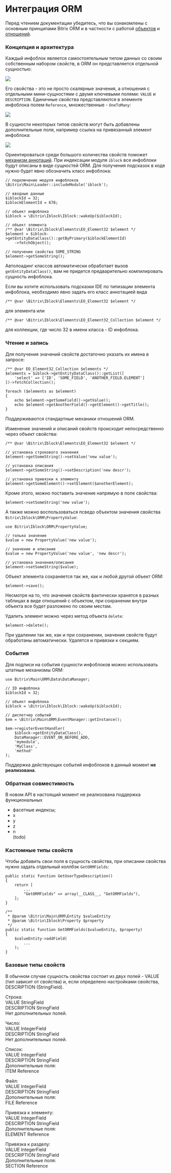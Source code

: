 # Интеграция ORM

Перед чтением документации убедитесь, что вы ознакомлены с основным принципами Bitrix ORM и в частности с работой [объектов](70_objects.md) и [отношений](80_relations_new.md).

### Концепция и архитектура

Каждый инфоблок является самостоятельным типом данных со своим собственным набором свойств, в ORM он представляется отдельной сущностью:

![](img/iblock_entity.png)

Его свойства - это не просто скалярные значения, а отношения с отдельными мини-сущностями с двумя ключевыми полями: `VALUE` и `DESCRIPTION`. Единичные свойства представляются в элементе инфоблока полем `Reference`, множественные - `OneToMany`:

![](img/iblock_property.png)

В сущности некоторых типов свойств могут быть добавлены дополнительные поля, например ссылка на привязанный элемент инфоблока:

![](img/iblock_property_element.png)

Ориентироваться среди большого количества свойств поможет [механизм аннотаций](90_annotate.md). При индексации модуля `iblock` все инфоблоки будут описаны в виде сущностей ORM. Для получения подсказок в коде нужно будет явно обозначить класс инфоблока:

    // подключение модуля инфоблоков
    \Bitrix\Main\Loader::includeModule('iblock');

    // вводные данные
    $iblockId = 32;
    $iblockElementId = 678;

    // объект инфоблока
    $iblock = \Bitrix\Iblock\Iblock::wakeUp($iblockId);

    // объект элемента
    /** @var \Bitrix\Iblock\Elements\EO_Element32 $element */
    $element = $iblock->getEntityDataClass()::getByPrimary($iblockElementId)
        ->fetchObject();
    
    // получение свойства SOME_STRING
	$element->getSomeString();

Автолоадинг классов автоматически обработает вызов `getEntityDataClass()`, вам не придется предварительно компилировать сущность инфоблока.

Если вы хотите использовать подсказки IDE по типизации элемента инфоблока, необходимо явно задать его класс аннотацией вида

    /** @var \Bitrix\Iblock\Elements\EO_Element32 $element */
    
для элемента или 
 
    /** @var \Bitrix\Iblock\Elements\EO_Element32_Collection $element */

для коллекции, где число 32 в имени класса - ID инфоблока.  

### Чтение и запись 

Для получения значений свойств достаточно указать их имена в запросе:

    /** @var EO_Element32_Collection $elements */
    $elements = $iblock->getEntityDataClass()::getList([
        'select' => ['ID', 'SOME_FIELD', 'ANOTHER_FIELD.ELEMENT']
    ])->fetchCollection();

    foreach ($elements as $element)
    {
        echo $element->getSomeField()->getValue();
        echo $element->getAnotherField()->getElement()->getTitle();
    }

Поддерживаются стандартные механики отношений ORM.

Изменение значений и описаний свойств происходит непосредственно через объект свойства:

    /** @var \Bitrix\Iblock\Elements\EO_Element32 $element */
    
    // установка строкового значения
    $element->getSomeString()->setValue('new value');

    // установка описания
    $element->getSomeString()->setDescription('new descr');

    // установка привязки к элементу
    $element->getSomeElement()->setElement($anotherElement);


Кроме этого, можно поставить значение напрямую в поле свойства:

    $element->setSomeString('new value');

А также можно воспользоваться псведо объектом значения свойства `Bitrix\Iblock\ORM\PropertyValue`:

    use Bitrix\Iblock\ORM\PropertyValue;
    
    // только значение
    $value = new PropertyValue('new value');
    
    // значение и описание
    $value = new PropertyValue('new value', 'new descr');
    
    // установка значения/описания
    $element->setSomeString($value);  

Объект элемента сохраняется так же, как и любой другой объект ORM:

    $element->save();

Несмотря на то, что значения свойств фактически хранятся в разных таблицах в виде отношений с объектом, при сохранении внутри объекта все будет разложено по своим местам.

Удалить элемент можно через метод объекта `delete`:

    $element->delete();

При удалении так же, как и при сохранении, значения свойств будут обработаны автоматически. Удалятся и привязки к секциям.


### События

Для подписи на события сущности инфоблоков можно использовать штатные механизмы ORM:

    use Bitrix\Main\ORM\Data\DataManager;
    		
    // ID инфоблока
    $iblockId = 32;

    // объект инфоблока
    $iblock = \Bitrix\Iblock\Iblock::wakeUp($iblockId);
    
    // диспетчер событий
    $em = \Bitrix\Main\ORM\EventManager::getInstance();

    $em->registerEventHandler(
        $iblock->getEntityDataClass(),
        DataManager::EVENT_ON_BEFORE_ADD,
        'mymodule',
        'MyClass',
        'method'
    );


Поддержка действующих событий инфоблоков в данный момент **не реализована**.

### Обратная совместимость

В новом API в настоящий момент не реализована поддержка функциональных 

* фасетные индексы;
* x
* y
* z
* n
<br>(todo)

### Кастомные типы свойств

Чтобы добавить свои поля в сущность свойства, при описании свойства нужно задать отдельный коллбэк `GetORMFields`:

    public static function GetUserTypeDescription()
    {
        return [
            ...
            "GetORMFields" => array(__CLASS__, "GetORMFields"),
        ];
    }
    
    /**
     * @param \Bitrix\Main\ORM\Entity $valueEntity
     * @param \Bitrix\Iblock\Property $property
     */
    public static function GetORMFields($valueEntity, $property)
    {
        $valueEntity->addField(
            ...
        );
    }


### Базовые типы свойств

В обычном случае сущность свойства состоит из двух полей - VALUE (тип зависит от свойства) и, если определено настройками свойства, DESCRIPTION (StringField).

Строка:<br>
VALUE StringField<br>
DESCRIPTION StringField<br>
Нет дополнительных полей.

Число:<br>
VALUE IntegerField<br>
DESCRIPTION StringField<br> 
Нет дополнительных полей.

Список:<br>
VALUE IntegerField<br>
DESCRIPTION StringField<br>
Дополнительные поля:<br>
ITEM Reference

Файл:<br>
VALUE IntegerField<br>
DESCRIPTION StringField<br>
Дополнительные поля:<br>
FILE Reference

Привязка к элементу:<br>
VALUE IntegerField<br>
DESCRIPTION StringField<br>
Дополнительные поля:<br>
ELEMENT Reference

Привязка к разделу:<br>
VALUE IntegerField<br>
DESCRIPTION StringField<br>
Дополнительные поля:<br>
SECTION Reference